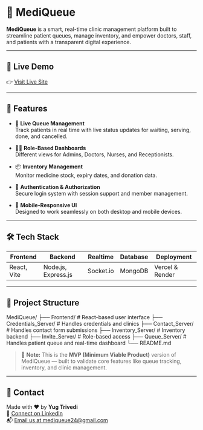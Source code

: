 # 🏥 MediQueue

**MediQueue** is a smart, real-time clinic management platform built to streamline patient queues, manage inventory, and empower doctors, staff, and patients with a transparent digital experience.

---

## 🚀 Live Demo

👉 [Visit Live Site](https://medi-queue.vercel.app)

---

## 📌 Features

- 🔄 **Live Queue Management**  
  Track patients in real time with live status updates for waiting, serving, done, and cancelled.

- 🧑‍⚕️ **Role-Based Dashboards**  
  Different views for Admins, Doctors, Nurses, and Receptionists.

- 📦 **Inventory Management**  
  Monitor medicine stock, expiry dates, and donation data.

- 🔐 **Authentication & Authorization**  
  Secure login system with session support and member management.

- 📱 **Mobile-Responsive UI**  
  Designed to work seamlessly on both desktop and mobile devices.

---

## 🛠 Tech Stack

| Frontend            | Backend             | Realtime     | Database  | Deployment       |
|---------------------|---------------------|--------------|-----------|------------------|
| React, Vite         | Node.js, Express.js | Socket.io    | MongoDB   | Vercel & Render  |

---

## 📁 Project Structure

MediQueue/
├── Frontend/ # React-based user interface
├── Credentials_Server/ # Handles credentials and clinics
├── Contact_Server/ # Handles contact form submissions
├── Inventory_Server/ # Inventory backend
├── Invite_Server/ # Role-based access
├── Queue_Server/ # Handles patient queue and real-time dashboard
└── README.md


> 🧪 **Note:** This is the **MVP (Minimum Viable Product)** version of MediQueue — built to validate core features like queue tracking, inventory, and clinic management.

---

## 📧 Contact

Made with ❤️ by **Yug Trivedi**  
🔗 [Connect on LinkedIn](https://www.linkedin.com/in/yug-trivedi-7252102b0/)  
📬 [Email us at mediqueue24@gmail.com](mailto:mediqueue24@gmail.com)


